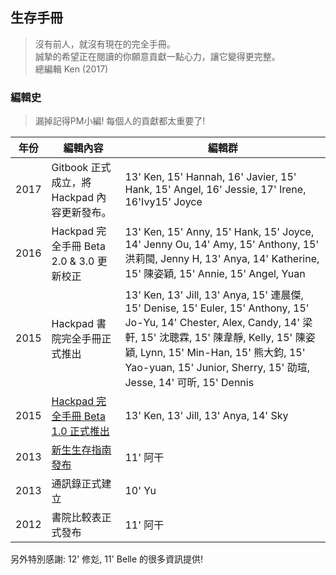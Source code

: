 ## 生存手冊

> 沒有前人，就沒有現在的完全手冊。  
> 誠摯的希望正在閱讀的你願意貢獻一點心力，讓它變得更完整。  
> 總編輯 Ken \(2017\)

### 編輯史

> 漏掉記得PM小編! 每個人的貢獻都太重要了!

| 年份 | 編輯內容 | 編輯群 |
| --- | --- | --- |
| 2017 | Gitbook 正式成立，將 Hackpad 內容更新發布。 | 13' Ken, 15' Hannah, 16' Javier, 15' Hank, 15' Angel, 16' Jessie, 17' Irene, 16'Ivy15' Joyce |
| 2016 | Hackpad 完全手冊 Beta 2.0 & 3.0 更新校正 | 13' Ken, 15' Anny, 15' Hank, 15' Joyce, 14' Jenny Ou, 14' Amy, 15' Anthony, 15' 洪莉閩, Jenny H, 13' Anya, 14' Katherine, 15' 陳姿穎, 15' Annie, 15' Angel, Yuan |
| 2015 | Hackpad 書院完全手冊正式推出 | 13' Ken, 13' Jill, 13' Anya, 15' 連晨傑, 15' Denise, 15' Euler, 15' Anthony, 15' Jo-Yu, 14' Chester, Alex, Candy, 14' 梁軒, 15' 沈聰霖, 15' 陳韋靜, Kelly, 15' 陳姿穎, Lynn, 15' Min-Han, 15' 熊大鈞, 15' Yao-yuan, 15' Junior, Sherry, 15' 劭瑄, Jesse, 14' 可昕, 15' Dennis |
| 2015 | [Hackpad 完全手冊 Beta 1.0 正式推出](https://www.facebook.com/groups/162461677166537/permalink/864479966964701) | 13' Ken, 13' Jill, 13' Anya, 14' Sky |
| 2013 | [新生生存指南發布](https://www.facebook.com/groups/162461677166537/499508336795201/) | 11' 阿干 |
| 2013 | 通訊錄正式建立 | 10' Yu |
| 2012 | 書院比較表正式發布 | 11' 阿干 |

另外特別感謝: 12' 修彣, 11' Belle 的很多資訊提供!

